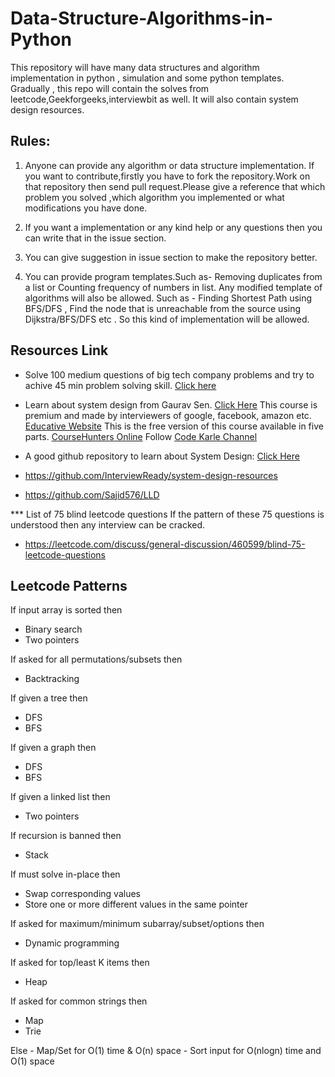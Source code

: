 # Data-Structure-Algorithms-in-Python

This repository will have many data structures and algorithm implementation in python , simulation and some python templates.
Gradually , this repo will contain the solves from leetcode,Geekforgeeks,interviewbit as well.
It will also contain system design resources.

## Rules:

1. Anyone can provide any algorithm or data structure implementation.
   If you want to contribute,firstly you have to fork the repository.Work on that repository then send pull request.Please give a reference that which problem you solved ,which algorithm you implemented or what modifications you have done.

2. If you want a implementation or any kind help or any questions then you can write that in the issue section.

3. You can give suggestion in issue section to make the repository better.

4. You can provide program templates.Such as- Removing duplicates from a list or Counting frequency of numbers in list.
   Any modified template of algorithms will also be allowed. Such as - Finding Shortest Path using BFS/DFS , Find the node that is unreachable from the source using Dijkstra/BFS/DFS etc . So this kind of implementation will be allowed.

## Resources Link

- Solve 100 medium questions of big tech company problems and try to achive 45 min problem solving skill.
  [Click here](https://github.com/Sajid576/LeetCode-Questions-CompanyWise)

- Learn about system design from Gaurav Sen.
  [Click Here](https://www.youtube.com/watch?v=xpDnVSmNFX0&list=PLMCXHnjXnTnvo6alSjVkgxV-VH6EPyvoX)
  This course is premium and made by interviewers of google, facebook, amazon etc.
  [Educative Website](https://www.educative.io/courses/grokking-the-system-design-interview)
  This is the free version of this course available in five parts.
  [CourseHunters Online](https://coursehunters.online/search?q=educative)
  Follow [Code Karle Channel](https://www.youtube.com/c/codeKarle/playlists)
- A good github repository to learn about System Design:
  [Click Here](https://github.com/donnemartin/system-design-primer)
- https://github.com/InterviewReady/system-design-resources

- https://github.com/Sajid576/LLD

\*\*\* List of 75 blind leetcode questions
If the pattern of these 75 questions is understood then any interview can be cracked.

- https://leetcode.com/discuss/general-discussion/460599/blind-75-leetcode-questions

## Leetcode Patterns

If input array is sorted then

- Binary search
- Two pointers

If asked for all permutations/subsets then

- Backtracking

If given a tree then

- DFS
- BFS

If given a graph then

- DFS
- BFS

If given a linked list then

- Two pointers

If recursion is banned then

- Stack

If must solve in-place then

- Swap corresponding values
- Store one or more different values in the same pointer

If asked for maximum/minimum subarray/subset/options then

- Dynamic programming

If asked for top/least K items then

- Heap

If asked for common strings then

- Map
- Trie

Else - Map/Set for O(1) time & O(n) space - Sort input for O(nlogn) time and O(1) space
